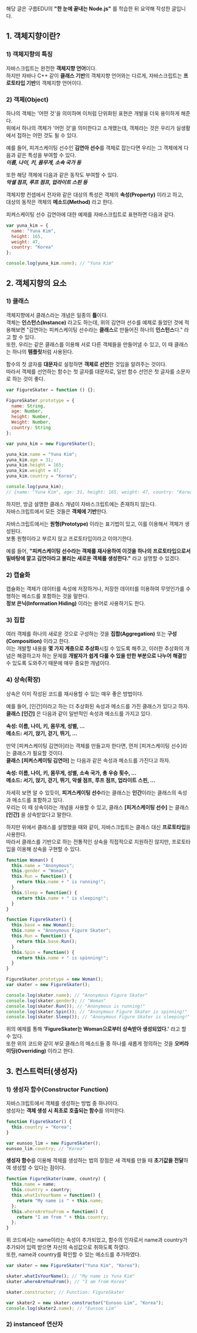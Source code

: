해당 글은 구름EDU의 **"한 눈에 끝내는 Node.js"** 를 학습한 뒤 요약해 작성한 글입니다.

## 1. 객체지향이란?
### 1) 객체지향의 특징
자바스크립트는 완전한 **객체지향 언어**이다.  
하지만 자바나 C++ 같이 **클래스 기반**의 객체지향 언어와는 다르게, 자바스크립트는 **프로토타입 기반**의 객체지향 언어이다.  

### 2) 객체(Object)
하나의 객체는 '어떤 것'을 의미하며 이처럼 단위화된 표현은 개발을 더욱 용이하게 해준다.  
위에서 하나의 객체가 '어떤 것'을 의미한다고 소개했는데, 객체라는 것은 우리가 실생활에서 접하는 어떤 것도 될 수 있다.  

예를 들어, 피겨스케이팅 선수인 **김연아 선수**를 객체로 잡는다면 우리는 그 객체에게 다음과 같은 특성을 부여할 수 있다.      
***이름, 나이, 키, 몸무게, 소속 국가 등***

또한 해당 객체에 다음과 같은 동작도 부여할 수 있다.   
***악셀 점프, 루프 점프, 업라이트 스핀 등***

객체지향 컨셉에서 전자와 같은 대상의 특성은 객체의 **속성(Property)** 이라고 하고,  
대상의 동작은 객체의 **메소드(Method)** 라고 한다.  

피켜스케이팅 선수 김연아에 대한 예제를 자바스크립트로 표현하면 다음과 같다.  
```js
var yuna_kim = {
  name: "Yuna Kim",
  height: 165,
  weight: 47,
  country: "Korea"
};

console.log(yuna_kim.name); // "Yuna Kim"
```

## 2. 객체지향의 요소
### 1) 클래스
객체지향에서 클래스라는 개념은 일종의 **틀**이다.  
객체는 **인스턴스(Instance)** 라고도 하는데, 위의 김연아 선수를 예제로 들었던 것에 적용해보면 
"김연아는 피켜스케이팅 선수라는 **클래스**로 만들어진 하나의 **인스턴스**다." 라고 할 수 있다.  
또한, 우리는 같은 클래스를 이용해 서로 다른 객체들을 만들어낼 수 있고, 이 때 클래스는 하나의 **템플릿**처럼 사용된다.

함수의 첫 글자를 **대문자**로 설정하면 **객체로 선언**한 것임을 알려주는 것이다.  
따라서 객체를 선언하는 함수는 첫 글자를 대문자로, 일반 함수 선언은 첫 글자를 소문자로 하는 것이 좋다.
```js
var FigureSkater = function () {};

FigureSkater.prototype = {
  name: String,
  age: Number,
  height: Number,
  Weight: Number,
  country: String
};

var yuna_kim = new FigureSkater();

yuna_kim.name = "Yuna Kim";
yuna_kim.age = 31;
yuna_kim.height = 165;
yuna_kim.weight = 47;
yuna_kim.country = "Korea";

console.log(yuna_kim); 
// {name: "Yuna Kim", age: 31, height: 165, weight: 47, country: "Korea"}
```

하지만, 방금 설명한 클래스 개념이 자바스크립트에는 존재하지 않는다.  
자바스크립트에서 모든 것들은 **객체에 기반**한다.  

자바스크립트에서는 **원형(Prototype)** 이라는 표기법이 있고, 이를 이용해서 객체가 생성된다.  
보통 원형이라고 부르지 않고 프로토타입이라고 이야기한다.  

예를 들어, **"피켜스케이팅 선수라는 객체를 재사용하여 이것을 하나의 프로토타입으로서 밑바탕에 깔고 
김연아라고 불리는 새로운 객체를 생성한다."** 라고 설명할 수 있겠다.

### 2) 캡슐화
캡슐화는 객체가 데이터를 속성에 저장하거나, 저장한 데이터를 이용하여 무엇인가를 수행하는 메소드를 포함하는 것을 말한다.  
**정보 은닉(Information Hiding)** 이라는 용어로 사용하기도 한다.

### 3) 집합
여러 객체를 하나의 새로운 것으로 구성하는 것을 **집합(Aggregation)** 또는 **구성(Composition)** 이라고 한다.  
이는 개발할 내용을 **몇 가지 계층으로 추상화**시킬 수 있도록 해주고, 이러한 추상화의 개념은
해결하고자 하는 문제를 **개발자가 쉽게 다룰 수 있을 만한 부분으로 나누어 해결**할 수 있도록 도와주기 때문에
매우 중요한 개념이다.

### 4) 상속(확장)
상속은 이미 작성된 코드를 재사용할 수 있는 매우 좋은 방법이다.  

예를 들어, [인간]이라고 하는 더 추상화된 속성과 메소드를 가진 클래스가 있다고 하자.  
**클래스 [인간]** 은 다음과 같이 일반적인 속성과 메소드를 가지고 있다.  

**속성: 이름, 나이, 키, 몸무게, 성별, ...**   
**메소드: 서기, 앉기, 걷기, 뛰기, ...**
 
만약 [피켜스케이팅 김연아]라는 객체를 만들고자 한다면, 먼저 [피겨스케이팅 선수]라는 클래스가 필요할 것이다.  
**클래스 [피켜스케이팅 김연아]** 는 다음과 같은 속성과 메소드를 가진다고 하자.

**속성: 이름, 나이, 키, 몸무게, 성별, 소속 국가, 총 우승 횟수, ...**  
**메소드: 서기, 앉기, 걷기, 뛰기, 악셀 점프, 루프 점프, 업라이트 스핀, ...**

자세히 보면 알 수 있듯이, **피겨스케이팅 선수**라는 클래스는 **인간**이라는 클래스의 속성과 메소드를 포함하고 있다.  
우리는 이 때 상속이라는 개념을 사용할 수 있고, 클래스 **[피겨스케이팅 선수]** 는 클래스 **[인간]** 을 상속받았다고 말한다.  

하지만 위에서 클래스를 설명했을 때와 같이, 자바스크립트는 클래스 대신 **프로토타입**을 사용한다.  
따라서 클래스를 기반으로 하는 전통적인 상속을 직접적으로 지원하진 않지만, 프로토타입을 이용해 상속을 구현할 수 있다.  

```js
function Woman() {
  this.name = "Anonymous";
  this.gender = "Woman";
  this.Run = function() {
    return this.name + " is running!";
  }
  this.Sleep = function() {
    return this.name + " is sleeping!";
  }
}

function FigureSkater() {
  this.base = new Woman();
  this.name = "Anonymous Figure Skater";
  this.Run = function() {
    return this.base.Run();
  }
  this.Spin = function() {
    return this.name + " is spinning!";
  }
}

FigureSkater.prototype = new Woman();
var skater = new FigureSkater();

console.log(skater.name); // "Anonymous Figure Skater"
console.log(skater.gender); // "Woman"
console.log(skater.Run()); // "Anonymous is running!"
console.log(skater.Spin()); // "Anonymous Figure Skater is spinning!"
console.log(skater.Sleep()); // "Anonymous Figure Skater is sleeping!"
```

위의 예제를 통해 **'FigureSkater는 Woman으로부터 상속받아 생성되었다.'** 라고 할 수 있다.  
또한 위의 코드와 같이 부모 클래스의 메소드들 중 하나를 새롭게 정의하는 것을 **오버라이딩(Overriding)** 이라고 한다.

## 3. 컨스트럭터(생성자)
### 1) 생성자 함수(Constructor Function)
자바스크립트에서 객체를 생성하는 방법 중 하나이다.  
생성자는 **객체 생성 시 최초로 호출되는 함수**를 의미한다. 
```js
function FigureSkater() {
  this.country = "Korea";
}

var eunsoo_lim = new FigureSkater();
eunsoo_lim.country; // "Korea"
```

**생성자 함수**를 이용해 객체를 생성하는 법의 장점은 새 객체를 만들 때 **초기값을 전달**하여 생성할 수 있다는 점이다.

```js
function FigureSkater(name, country) {
  this.name = name;
  this.country = country;
  this.whatIsYourName = function() {
    return "My name is " + this.name;
  };
  this.whereAreYouFrom = function() {
    return "I am from " + this.country;
  };
}
```

위 코드에서는 name이라는 속성이 추가되었고, 함수의 인자로서 name과 country가 추가되어 입력 받으면 자신의 속성값으로 취하도록 하였다.  
또한, name과 country를 확인할 수 있는 메소드를 추가하였다.

```js
var skater = new FigureSkater("Yuna Kim", "Korea");

skater.whatIsYourName(); // "My name is Yuna Kim"
skater.whereAreYouFrom(); // "I am from Korea"

skater.constructor; // Function: FigureSkater

var skater2 = new skater.constructor("Eunsoo Lim", "Korea");
console.log(skater2.name); // "Eunsoo Lim"
```

### 2) instanceof 연산자





















